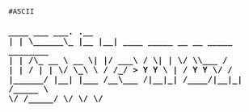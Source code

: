 #ASCII
<style>
  @import url('https://fonts.googleapis.com/css2?family=Roboto+Mono&display=swap');

  * {
    font-family: 'Roboto Mono', Monospace;
  }
</style>

<h3>     ____ ___       ___.   .__                                     <br/>
|    |   \______\_ |__ |__| ____   _____  __ __  _____ ________ <br/>
|    |   /\_  __ \ __ \|  |/ ___\ /     \|  |  \/     \\___   / <br/>
|    |  /  |  | \/ \_\ \  / /_/  >  Y Y  \  |  /  Y Y  \/    / <br/>
|______/   |__|  |___  /__\___  /|__|_|  /____/|__|_|  /_____ \ <br/>
                     \/  /_____/       \/            \/      \/</h3>
